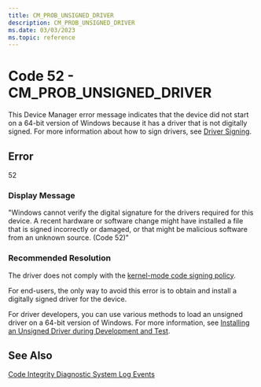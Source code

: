 ```yaml
---
title: CM_PROB_UNSIGNED_DRIVER
description: CM_PROB_UNSIGNED_DRIVER
ms.date: 03/03/2023
ms.topic: reference
---
```


# Code 52 - CM_PROB_UNSIGNED_DRIVER

This Device Manager error message indicates that the device did not start on a 64-bit version of Windows because it has a driver that is not digitally signed. For more information about how to sign drivers, see [Driver Signing](driver-signing.md).

## Error

52

### Display Message

"Windows cannot verify the digital signature for the drivers required for this device. A recent hardware or software change might have installed a file that is signed incorrectly or damaged, or that might be malicious software from an unknown source. (Code 52)"

### Recommended Resolution

The driver does not comply with the [kernel-mode code signing policy](kernel-mode-code-signing-policy--windows-vista-and-later-.md).

For end-users, the only way to avoid this error is to obtain and install a digitally signed driver for the device.

For driver developers, you can use various methods to load an unsigned driver on a 64-bit version of Windows. For more information, see [Installing an Unsigned Driver during Development and Test](installing-an-unsigned-driver-during-development-and-test.md).

## See Also

[Code Integrity Diagnostic System Log Events](./code-integrity-diagnostic-system-log-events.md)
